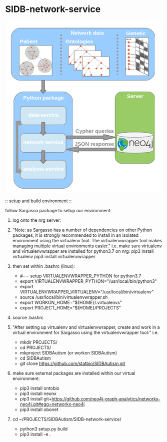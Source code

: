 # SIDB-network-service 

<p align="center">
  <img src="image/SIDBneo4j.png" hight="500" width="500" title="">
</p>

 :: setup and build environment ::
 
 
follow Sargasso package to setup our environment:

1) log onto the nrg server:

2) "Note: as Sargasso has a number of dependencies on other Python packages, it is strongly recommended to install in an isolated environment using the virtualenv tool. The virtualenvwrapper tool makes managing multiple virtual environments easier."
   i.e. make sure virtualenv and virtualenvwrapper are installed for python3.7 on nrg:
   pip3 install virtualenv
   pip3 install virtualenvwrapper
   

 3) then set within .bashrc (linux):
     - #--- setup VIRTUALENVWRAPPER_PYTHON for python3.7
     - export VIRTUALENVWRAPPER_PYTHON="/usr/local/bin/python3"
     - export VIRTUALENVWRAPPER_VIRTUALENV="/usr/local/bin/virtualenv"
     - source /usr/local/bin/virtualenvwrapper.sh
     - export WORKON_HOME="${HOME}/.virtualenvs"
     - export PROJECT_HOME="${HOME}/PROJECTS"

 4) source .bashrc

 5) "After setting up virtualenv and virtualenvwrapper, create and work in a virtual environment for Sargasso using the virtualenvwrapper tool:"
     i.e.
      - mkdir PROJECTS/
      - cd PROJECTS/
      - mkproject SIDBAutism (or workon SIDBAutism)
      - cd SIDBAutism
      - git clone https://github.com/statbio/SIDBAutism.git

 6) make sure external packages are installed within our virtual environment:
      - pip3 install ontobio
      - pip3 install neonx
      - pip3 install git+https://github.com/neo4j-graph-analytics/networkx-neo4j.git#egg=networkx-neo4j
      - pip3 install obonet

 7) cd ~/PROJECTS/SIDBAutism/SIDB-network-service/
      - python3 setup.py build
      - pip3 install -e .
